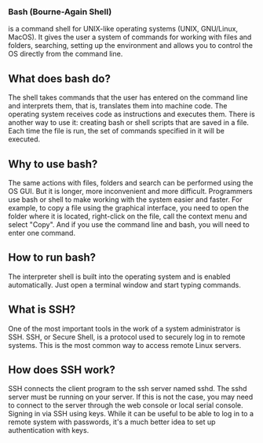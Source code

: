 ### Bash (Bourne-Again Shell) 
is a command shell for UNIX-like operating systems (UNIX, GNU/Linux, MacOS). It gives the user a system of commands for working with files and folders, searching, setting up the environment and allows you to control the OS directly from the command line.

## What does bash do? 
The shell takes commands that the user has entered on the command line and interprets them, that is, translates them into machine code. The operating system receives code as instructions and executes them. There is another way to use it: creating bash or shell scripts that are saved in a file. Each time the file is run, the set of commands specified in it will be executed.

## Why to use bash? 
The same actions with files, folders and search can be performed using the OS GUI. But it is longer, more inconvenient and more difficult. Programmers use bash or shell to make working with the system easier and faster. For example, to copy a file using the graphical interface, you need to open the folder where it is located, right-click on the file, call the context menu and select "Copy". And if you use the command line and bash, you will need to enter one command.

## How to run bash? 
The interpreter shell is built into the operating system and is enabled automatically. Just open a terminal window and start typing commands.

## What is SSH? 
One of the most important tools in the work of a system administrator is SSH. SSH, or Secure Shell, is a protocol used to securely log in to remote systems. This is the most common way to access remote Linux servers.

## How does SSH work? 
SSH connects the client program to the ssh server named sshd. The sshd server must be running on your server. If this is not the case, you may need to connect to the server through the web console or local serial console. Signing in via SSH using keys. While it can be useful to be able to log in to a remote system with passwords, it's a much better idea to set up authentication with keys.
